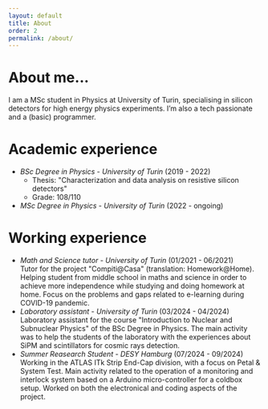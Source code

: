 ```yaml
---
layout: default
title: About
order: 2
permalink: /about/
---
```


# About me...
I am a MSc student in Physics at University of Turin, specialising in silicon detectors for high energy physics experiments. I’m also a tech passionate and a (basic) programmer.

# Academic experience
- *BSc Degree in Physics* - _University of Turin_ (2019 - 2022)
  - Thesis: "Characterization and data analysis on resistive silicon detectors"
  - Grade: 108/110
- *MSc Degree in Physics* - _University of Turin_ (2022 - ongoing)

# Working experience 
- *Math and Science tutor* - _University of Turin_ (01/2021 - 06/2021)<br>
  Tutor for the project "Compiti@Casa" (translation: Homework@Home).
  Helping student from middle school in maths and science in order to achieve more independence while studying and doing homework at home. 
  Focus on the problems and gaps related to e-learning during COVID-19 pandemic.
- *Laboratory assistant* - _University of Turin_ (03/2024 - 04/2024)<br>
  Laboratory assistant for the course "Introduction to Nuclear and Subnuclear Physics" of the BSc Degree in Physics.
  The main activity was to help the students of the laboratory with the experiences about SiPM and scintillators for cosmic rays detection.
- *Summer Reasearch Student* - _DESY Hamburg_ (07/2024 - 09/2024)<br>
  Working in the ATLAS ITk Strip End-Cap division, with a focus on Petal & System Test.
  Main activity related to the operation of a monitoring and interlock system based on a Arduino micro-controller for a coldbox setup.
  Worked on both the electronical and coding aspects of the project.
